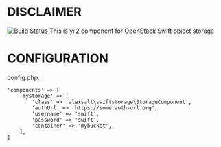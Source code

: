 # DISCLAIMER
[![Build Status](https://travis-ci.org/holycheater/yii2-swiftstorage.svg?branch=master)](https://travis-ci.org/holycheater/yii2-swiftstorage)
This is yii2 component for OpenStack Swift object storage

# CONFIGURATION

config.php:
```
'components' => [
    'mystorage' => [
        'class' => 'alexsalt\swiftstorage\StorageComponent',
        'authUrl' => 'https://some.auth-url.org',
        'username' => 'swift',
        'password' => 'swift',
        'container' => 'mybucket',
    ],
]
```
